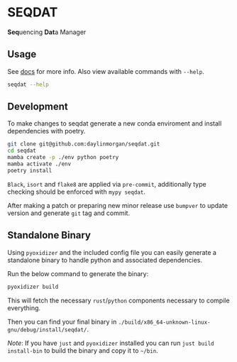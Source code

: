 # SEQDAT

**Seq**uencing **Dat**a Manager

## Usage

See [docs](docs/usage.md) for more info. Also view available commands with `--help`.

```bash
seqdat --help
```

## Development

To make changes to seqdat generate a new conda enviroment and install dependencies with poetry.

```bash
git clone git@github.com:daylinmorgan/seqdat.git
cd seqdat
mamba create -p ./env python poetry
mamba activate ./env
poetry install
```

`Black`, `isort` and `flake8` are applied via `pre-commit`, additionally type checking should be enforced with `mypy seqdat`.

After making a patch or preparing new minor release use `bumpver` to update version and generate `git` tag and commit.

## Standalone Binary

Using `pyoxidizer` and the included config file you can easily generate a standalone binary to handle python and associated dependencies.

Run the below command to generate the binary:
```bash
pyoxidizer build
```

This will fetch the necessary `rust`/`python` components necessary to compile everything.

Then you can find your final binary in `./build/x86_64-unknown-linux-gnu/debug/install/seqdat/`.

*Note*: If you have `just` and `pyoxidizer` installed you can run `just build install-bin` to build the binary and copy it to `~/bin`.
